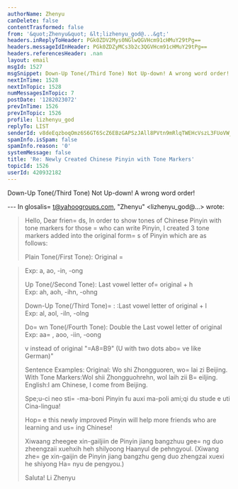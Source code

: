 ```yaml
---
authorName: Zhenyu
canDelete: false
contentTrasformed: false
from: '&quot;Zhenyu&quot; &lt;lizhenyu_god@...&gt;'
headers.inReplyToHeader: PGk0ZDV2Mys0NGlwQGVHcm91cHMuY29tPg==
headers.messageIdInHeader: PGk0ZDZyMCs3b2c3QGVHcm91cHMuY29tPg==
headers.referencesHeader: .nan
layout: email
msgId: 1527
msgSnippet: Down-Up Tone(/Third Tone) Not Up-down! A wrong word order!
nextInTime: 1528
nextInTopic: 1528
numMessagesInTopic: 7
postDate: '1282023072'
prevInTime: 1526
prevInTopic: 1526
profile: lizhenyu_god
replyTo: LIST
senderId: v8deEqzboqOmz6S6GT6ScZ6EBzGAPSzJAll8PVtn9mRlqTWEHcVszL3FUoVW__0T0TZFmmzlz9Yg6puBjLvnngUtnMRuhOcFtAs
spamInfo.isSpam: false
spamInfo.reason: '0'
systemMessage: false
title: 'Re: Newly Created Chinese Pinyin with Tone Markers'
topicId: 1526
userId: 420932182
---
```


Down-Up Tone(/Third Tone)
Not Up-down! A wrong word order!

--- In glosalis=
t@yahoogroups.com, "Zhenyu" <lizhenyu_god@...> wrote:
>
> Hello, Dear frien=
ds,
> In order to show tones of Chinese Pinyin with tone markers for those =
who can write Pinyin, I created 3 tone markers added into the original form=
s of Pinyin which are as follows:
> 
> Plain Tone(/First Tone): Original   =
 
> Exp:  a, ao, -in, -ong
> 
> Up Tone(/Second Tone): Last vowel letter of=
 original + h  
> Exp:  ah, aoh, -ihn, -ohng
> 
> Down-Up Tone(/Third Tone)=
: :Last vowel letter of original + l  
> Exp:  al, aol, -iln, -olng
> 
> Do=
wn Tone(/Fourth Tone): Double the Last vowel letter of original 
> Exp:  aa=
, aoo, -iin, -oong
> 
> v instead of original "=A8=B9" (U with two dots abo=
ve like German)"
> 
> Sentence Examples:
> Original: Wo shi Zhongguoren, wo=
 lai zi Beijing.
> With Tone Markers:Wol shii Zhongguohrehn, wol laih zii B=
eiljing.
> English:I am Chinese, I come from Beijing.
> 
> Spe;u-ci neo sti=
-ma-boni Pinyin fu auxi ma-poli ami;qi du stude e uti Cina-lingua!
> 
> Hop=
e this newly improved Pinyin will help more friends who are learning and us=
ing Chinese!
> 
> Xiwaang zheegee xin-gailjiin de Pinyin jiang bangzhuu gee=
ng duo zheengzaii xuehxih heh shilyoong Haanyul de pehngyoul.
> (Xiwang zhe=
ge xin-gaijin de Pinyin jiang bangzhu geng duo zhengzai xuexi he shiyong Ha=
nyu de pengyou.)
> 
> Saluta!
> Li Zhenyu
>



